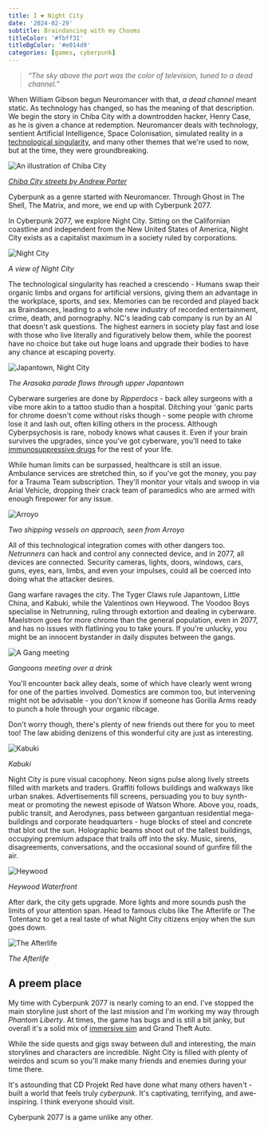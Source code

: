 ```yaml
---
title: I ❤️ Night City
date: '2024-02-29'
subtitle: Braindancing with my Chooms
titleColor: '#fbff31'
titleBgColor: '#e014d9'
categories: [games, cyberpunk]
---
```


> _“The sky above the port was the color of television, tuned to a dead channel.”_

When William Gibson begun Neuromancer with that, _a dead channel_ meant static. As technology has changed, so has the meaning of that description. We begin the story in Chiba City with a downtrodden hacker, Henry Case, as he is given a chance at redemption. Neuromancer deals with technology, sentient Artificial Intelligence, Space Colonisation, simulated reality in a [technological singularity](https://en.wikipedia.org/wiki/Technological_singularity?useskin=vector), and many other themes that we're used to now, but at the time, they were groundbreaking.

![An illustration of Chiba City](/images/blog/i-heart-night-city/chiba-city.jpeg)

_[Chiba City streets by Andrew Porter](https://www.artstation.com/artwork/WgAQQ)_

Cyberpunk as a genre started with Neuromancer. Through Ghost in The Shell, The Matrix, and more, we end up with Cyberpunk 2077.

In Cyberpunk 2077, we explore Night City. Sitting on the Californian coastline and independent from the New United States of America, Night City exists as a capitalist maximum in a society ruled by corporations.

![Night City](/images/blog/i-heart-night-city/night-city.jpeg)

_A view of Night City_

The technological singularity has reached a crescendo - Humans swap their organic limbs and organs for artificial versions, giving them an advantage in the workplace, sports, and sex. Memories can be recorded and played back as Braindances, leading to a whole new industry of recorded entertainment, crime, death, and pornography. NC's leading cab company is run by an AI that doesn't ask questions. The highest earners in society play fast and lose with those who live literally and figuratively below them, while the poorest have no choice but take out huge loans and upgrade their bodies to have any chance at escaping poverty.

![Japantown, Night City](/images/blog/i-heart-night-city/japantown.jpeg)

_The Arasaka parade flows through upper Japantown_

Cyberware surgeries are done by _Ripperdocs_ - back alley surgeons with a vibe more akin to a tattoo studio than a hospital. Ditching your 'ganic parts for chrome doesn't come without risks though - some people with chrome lose it and lash out, often killing others in the process. Although Cyberpsychosis is rare, nobody knows what causes it. Even if your brain survives the upgrades, since you've got cyberware, you'll need to take [immunosuppressive drugs](https://en.wikipedia.org/wiki/Immunosuppressive_drug?useskin=vector) for the rest of your life.

While human limits can be surpassed, healthcare is still an issue. Ambulance services are stretched thin, so if you've got the money, you pay for a Trauma Team subscription. They'll monitor your vitals and swoop in via Arial Vehicle, dropping their crack team of paramedics who are armed with enough firepower for any issue.

![Arroyo](/images/blog/i-heart-night-city/arroyo.jpeg)

_Two shipping vessels on approach, seen from Arroyo_

All of this technological integration comes with other dangers too. _Netrunners_ can hack and control any connected device, and in 2077, all devices are connected. Security cameras, lights, doors, windows, cars, guns, eyes, ears, limbs, and even your impulses, could all be coerced into doing what the attacker desires.

Gang warfare ravages the city. The Tyger Claws rule Japantown, Little China, and Kabuki, while the Valentinos own Heywood. The Voodoo Boys specialise in Netrunning, ruling through extortion and dealing in cyberware. Maelstrom goes for more chrome than the general population, even in 2077, and has no issues with flatlining you to take yours. If you're unlucky, you might be an innocent bystander in daily disputes between the gangs.

![A Gang meeting](/images/blog/i-heart-night-city/gangoons.jpeg)

_Gangoons meeting over a drink_

You'll encounter back alley deals, some of which have clearly went wrong for one of the parties involved. Domestics are common too, but intervening might not be advisable - you don't know if someone has Gorilla Arms ready to punch a hole through your organic ribcage.

Don't worry though, there's plenty of new friends out there for you to meet too! The law abiding denizens of this wonderful city are just as interesting.

![Kabuki](/images/blog/i-heart-night-city/kabuki.jpeg)

_Kabuki_

Night City is pure visual cacophony. Neon signs pulse along lively streets filled with markets and traders. Graffiti follows buildings and walkways like urban snakes. Advertisements fill screens, persuading you to buy synth-meat or promoting the newest episode of Watson Whore. Above you, roads, public transit, and Aerodynes, pass between gargantuan residential mega-buildings and corporate headquarters - huge blocks of steel and concrete that blot out the sun. Holographic beams shoot out of the tallest buildings, occupying premium adspace that trails off into the sky. Music, sirens, disagreements, conversations, and the occasional sound of gunfire fill the air.

![Heywood](/images/blog/i-heart-night-city/heywood_waterfront.jpeg)

_Heywood Waterfront_

After dark, the city gets upgrade. More lights and more sounds push the limits of your attention span. Head to famous clubs like The Afterlife or The Totentanz to get a real taste of what Night City citizens enjoy when the sun goes down.

![The Afterlife](/images/blog/i-heart-night-city/the_afterlife.jpeg)

_The Afterlife_

## A preem place

My time with Cyberpunk 2077 is nearly coming to an end. I've stopped the main storyline just short of the last mission and I'm working my way through _Phantom Liberty_. At times, the game has bugs and is still a bit janky, but overall it's a solid mix of [immersive sim](https://en.wikipedia.org/wiki/Immersive_sim?useskin=vector) and Grand Theft Auto.

While the side quests and gigs sway between dull and interesting, the main storylines and characters are incredible. Night City is filled with plenty of weirdos and scum so you'll make many friends and enemies during your time there.

It's astounding that CD Projekt Red have done what many others haven't - built a world that feels truly _cyberpunk_. It's captivating, terrifying, and awe-inspiring. I think everyone should visit.

Cyberpunk 2077 is a game unlike any other.
